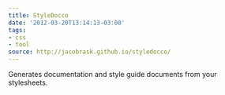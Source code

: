 ```yaml
---
title: StyleDocco
date: '2012-03-20T13:14:13-03:00'
tags:
- css
- tool
source: http://jacobrask.github.io/styledocco/
---
```

Generates documentation and style guide documents from your stylesheets.
